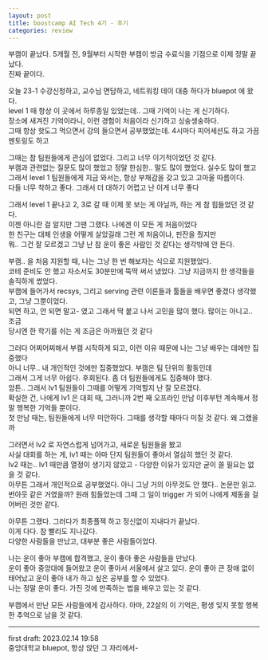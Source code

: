 ```yaml
---
layout: post
title: boostcamp AI Tech 4기 - 후기
categories: review
---
```


부캠이 끝났다. 5개월 전, 9월부터 시작한 부캠이 방금 수료식을 기점으로 이제 정말 끝났다.  
진짜 끝이다.

오늘 23-1 수강신청하고, 교수님 면담하고, 네트워킹 데이 대충 하다가 bluepot 에 왔다.  
level 1 때 항상 이 곳에서 하루종일 있었는데.. 그때 기억이 나는 게 신기하다.  
장소에 새겨진 기억이라니, 이런 경험이 처음이라 신기하고 싱숭생숭하다.  
그때 항상 핫도그 먹으면서 강의 들으면서 공부했었는데. 4시마다 피어세션도 하고 가끔 멘토링도 하고  

그때는 참 팀원들에게 관심이 없었다. 그리고 너무 이기적이었던 것 같다.  
부캠과 관련없는 질문도 많이 했었고 정말 한심한.. 말도 많이 했었다. 실수도 많이 했고  
그래서 level 1 팀원들에게 지금 와서는, 항상 부채감을 갖고 있고 고마울 따름이다.  
다들 너무 착하고 좋다. 그래서 더 대하기 어렵고 난 이게 너무 좋다

그래서 level 1 끝나고 2, 3로 갈 때 이제 못 보는 게 아닐까, 하는 게 참 힘들었던 것 같다.  
이젠 아니란 걸 알지만 그땐 그랬다. 나에겐 이 모든 게 처음이었다  
한 친구는 대체 인생을 어떻게 살았길래 그런 게 처음이냐, 핀잔을 줬지만  
뭐.. 그건 잘 모르겠고 그냥 난 참 운이 좋은 사람인 것 같다는 생각밖에 안 든다. 

부캠.. 을 처음 지원할 때, 나는 그냥 한 번 해보자는 식으로 지원했었다.  
코테 준비도 안 했고 자소서도 30분만에 뚝딱 써서 냈었다. 그냥 지금까지 한 생각들을 솔직하게 썼었다.  
부캠에 들어가서 recsys, 그리고 serving 관련 이론들과 툴들을 배우면 좋겠다 생각했고, 그냥 그뿐이었다.  
되면 하고, 안 되면 말고- 였고 그래서 딱 붙고 나서 고민을 많이 했다. 많이는 아니고.. 조금  
당시엔 한 학기를 쉬는 게 조금은 아까웠던 것 같다

그러다 어찌어찌해서 부캠 시작하게 되고, 이런 이유 때문에 나는 그냥 배우는 데에만 집중했다  
아니 너무.. 내 개인적인 것에만 집중했었다. 부캠은 팀 단위의 활동인데  
그래서 그게 너무 아쉽다. 후회된다. 좀 더 팀원들에게도 집중해야 했다.  
암튼.. 그래서 lv1 팀원들이 그때를 어떻게 기억할지 난 잘 모르겠다.  
확실한 건, 나에게 lv1 은 대회 때, 그러니까 2번 째 오프라인 만남 이후부턴 계속해서 정말 행복한 기억들 뿐이다.  
첫 만남 때는, 팀원들에게 너무 미안하다. 그때를 생각할 때마다 미칠 것 같다. 왜 그랬을까

그러면서 lv2 로 자연스럽게 넘어가고, 새로운 팀원들을 봤고  
사실 대회를 하는 게, lv1 때는 아마 단지 팀원들이 좋아서 열심히 했던 것 같다.  
lv2 때는.. lv1 때만큼 열정이 생기지 않았고 - 다양한 이유가 있지만 굳이 쓸 필요는 없을 것 같다.  
아무튼 그래서 개인적으로 공부했었다. 아니 그냥 거의 아무것도 안 했다.. 논문만 읽고.  
번아웃 같은 거였을까? 원래 힘들었는데 그때 그 일이 trigger 가 되어 나에게 제동을 걸어버린 것만 같다.

아무튼 그랬다. 그러다가 최종플젝 하고 정신없이 지내다가 끝났다.  
이게 다다. 참 빨리도 지나갔다.  
다양한 사람들을 만났고, 대부분 좋은 사람들이었다.

나는 운이 좋아 부캠에 합격했고, 운이 좋아 좋은 사람들을 만났다.  
운이 좋아 중앙대에 들어왔고 운이 좋아서 서울에서 살고 있다. 운이 좋아 큰 장애 없이 태어났고 운이 좋아 내가 하고 싶은 공부를 할 수 있었다.  
나는 정말 운이 좋다. 가진 것에 만족하는 법을 배우고 있는 것 같다.

부캠에서 만난 모든 사람들에게 감사하다. 아마, 22살의 이 기억은, 평생 잊지 못할 행복한 추억으로 남을 것 같다.

---

first draft: 2023.02.14 19:58  
중앙대학교 bluepot, 항상 앉던 그 자리에서-